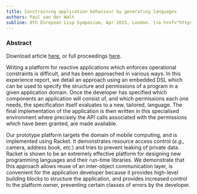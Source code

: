 ```yaml
---
title: Constraining application behaviour by generating languages
authors: Paul van der Walt
subline: 8th European Lisp Symposium, Apr 2015, London. [<a href="https://hal.inria.fr/hal-01140459">pdf</a>] [<a href="https://www.github.com/toothbrush/diaracket">code</a>]
---
```


### Abstract

Download article [here](https://hal.inria.fr/hal-01140459), or full
proceedings
[here](http://www.european-lisp-symposium.org/editions/2015/ELS2015.pdf).

Writing a platform for reactive applications which enforces operational
constraints is difficult, and has been approached in various ways. In
this experience report, we detail an approach using an embedded DSL
which can be used to specify the structure and permissions of a
program in a given application domain. 
Once the developer has specified which components an
application will consist of, and which permissions each one needs, the
specification itself evaluates to a new, tailored, language.
The final implementation of the application is then written in this
specialised environment where precisely the API calls associated with
the permissions which have been granted, are made available.

Our prototype platform targets the domain of mobile computing, and is
implemented using Racket. It demonstrates resource access control (*e.g.,*
camera, address book, *etc.*) and tries to prevent leaking of private
data. Racket is shown to be an extremely effective platform for
designing new programming languages and their run-time libraries.  We
demonstrate that this approach allows reuse of an inter-object
communication layer, is convenient for the application developer
because it provides high-level building blocks to structure the
application, and provides increased control to the platform owner,
preventing certain classes of errors by the developer.
